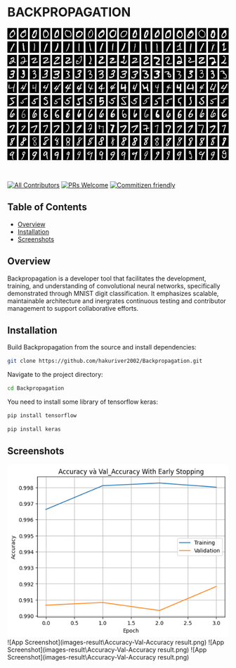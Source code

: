 <p align="center">
  <h1>
    BACKPROPAGATION
  </h1>
  <a href="">
    <img src="images-result\MNIST_dataset_example.png" height="300px">
  </a>
</p>

&nbsp;

[![All Contributors](https://img.shields.io/badge/all_contributors-73-orange.svg?style=flat-square)](./CONTRIBUTORS.md)
[![PRs Welcome](https://img.shields.io/badge/PRs-welcome-brightgreen.svg?style=flat-square)](http://makeapullrequest.com)
[![Commitizen friendly](https://img.shields.io/badge/commitizen-friendly-brightgreen.svg?style=flat-square)](http://commitizen.github.io/cz-cli/)

## Table of Contents

- [Overview](#Overview)
- [Installation](#Installation)
- [Screenshots](#Screenshots)


<!-- END doctoc generated TOC please keep comment here to allow auto update -->

## Overview
Backpropagation is a developer tool that facilitates the development, training, and understanding of convolutional neural networks, specifically demonstrated through MNIST digit classification. It emphasizes scalable, maintainable architecture and inergrates continuous testing and contributor management to support collaborative efforts.


## Installation
Build Backpropagation from the source and install dependencies:

```bash
git clone https://github.com/hakuriver2002/Backpropagation.git
```

Navigate to the project directory:
```bash
cd Backpropagation
```
You need to install some library of tensorflow keras:
```bash
pip install tensorflow
```
```bash
pip install keras
```

## Screenshots

![App Screenshot](images-result\Accuracy-Val-Accuracy-EarlyStopping-result.png)
![App Screenshot](images-result\Accuracy-Val-Accuracy result.png)
![App Screenshot](images-result\Accuracy-Val-Accuracy result.png)
![App Screenshot](images-result\Accuracy-Val-Accuracy result.png)